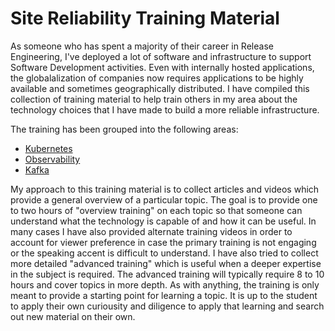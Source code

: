 # Site Reliability Training Material 

As someone who has spent a majority of their career in Release Engineering,
I've deployed a lot of software and infrastructure to support Software
Development activities.  Even with internally hosted applications, the
globalalization of companies now requires applications to be highly
available and sometimes geographically distributed.  I have compiled this
collection of training material to help train others in my area about the 
technology choices that I have made to build a more reliable infrastructure.  

The training has been grouped into the following areas:

* [Kubernetes](kubernetes.md)
* [Observability](observability.md)
* [Kafka](kafka.md)

My approach to this training material is to collect articles and videos
which provide a general overview of a particular topic.  The goal is to
provide one to two hours of "overview training" on each topic so that someone
can understand what the technology is capable of and how it can be useful.
In many cases I have also provided alternate training videos in order to
account for viewer preference in case the primary training is not engaging
or the speaking accent is difficult to understand.  I have also tried to collect
more detailed "advanced training" which is useful when a deeper
expertise in the subject is required.  The advanced training will
typically require 8 to 10 hours and cover topics in more depth.
As with anything, the training is only meant
to provide a starting point for learning a topic.  It is up to the student
to apply their own curiousity and diligence to apply that learning and
search out new material on their own. 

